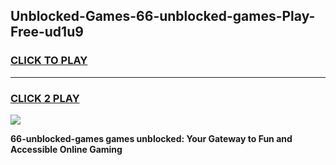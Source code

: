 
## Unblocked-Games-66-unblocked-games-Play-Free-ud1u9
<h3>
<a href="https://premium76.site?title=66-unblocked-games&ref=18A1">CLICK TO PLAY</a></h3>
<hr>

<h3>
<a href="https://premium76.site?title=66-unblocked-games&ref=18A1">CLICK 2 PLAY</a>
  
</h3>

<a href="https://premium76.site?title=66-unblocked-games&ref=18A1"><img src="https://clearcache.store/games.png"></a>


**66-unblocked-games games unblocked: Your Gateway to Fun and Accessible Online Gaming**
